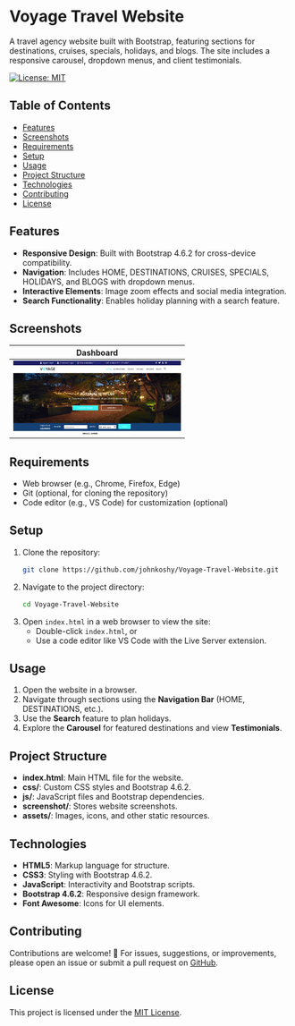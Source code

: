 # Voyage Travel Website

A travel agency website built with Bootstrap, featuring sections for destinations, cruises, specials, holidays, and blogs. The site includes a responsive carousel, dropdown menus, and client testimonials.

[![License: MIT](https://img.shields.io/badge/License-MIT-blue.svg)](https://opensource.org/licenses/MIT)

## Table of Contents
- [Features](#features)
- [Screenshots](#screenshots)
- [Requirements](#requirements)
- [Setup](#setup)
- [Usage](#usage)
- [Project Structure](#project_structure)
- [Technologies](#technologies)
- [Contributing](#contributing)
- [License](#license)

## Features
- **Responsive Design**: Built with Bootstrap 4.6.2 for cross-device compatibility.
- **Navigation**: Includes HOME, DESTINATIONS, CRUISES, SPECIALS, HOLIDAYS, and BLOGS with dropdown menus.
- **Interactive Elements**: Image zoom effects and social media integration.
- **Search Functionality**: Enables holiday planning with a search feature.

## Screenshots
| Dashboard |
|-----------|
| <img src="screenshot/screenshot.png" alt="Dashboard" width="300"/> |

## Requirements
- Web browser (e.g., Chrome, Firefox, Edge)
- Git (optional, for cloning the repository)
- Code editor (e.g., VS Code) for customization (optional)

## Setup
1. Clone the repository:
   ```bash
   git clone https://github.com/johnkoshy/Voyage-Travel-Website.git
   ```
2. Navigate to the project directory:
   ```bash
   cd Voyage-Travel-Website
   ```
3. Open `index.html` in a web browser to view the site:
   - Double-click `index.html`, or
   - Use a code editor like VS Code with the Live Server extension.

## Usage
1. Open the website in a browser.
2. Navigate through sections using the **Navigation Bar** (HOME, DESTINATIONS, etc.).
3. Use the **Search** feature to plan holidays.
4. Explore the **Carousel** for featured destinations and view **Testimonials**.

## Project Structure
- **index.html**: Main HTML file for the website.
- **css/**: Custom CSS styles and Bootstrap 4.6.2.
- **js/**: JavaScript files and Bootstrap dependencies.
- **screenshot/**: Stores website screenshots.
- **assets/**: Images, icons, and other static resources.

## Technologies
- **HTML5**: Markup language for structure.
- **CSS3**: Styling with Bootstrap 4.6.2.
- **JavaScript**: Interactivity and Bootstrap scripts.
- **Bootstrap 4.6.2**: Responsive design framework.
- **Font Awesome**: Icons for UI elements.

## Contributing
Contributions are welcome! 🎉 For issues, suggestions, or improvements, please open an issue or submit a pull request on [GitHub](https://github.com/johnkoshy/Voyage-Travel-Website/issues).

## License
This project is licensed under the [MIT License](LICENSE).